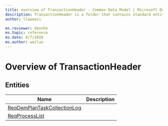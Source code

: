 ```yaml
---
title: overview of TransactionHeader - Common Data Model | Microsoft Docs
description: TransactionHeader is a folder that contains standard entities related to the Common Data Model.
author: llawwaii

ms.reviewer: deonhe
ms.topic: reference
ms.date: 8/7/2020
ms.author: weiluo
---
```


# Overview of TransactionHeader


## Entities

|Name|Description|
|---|---|
|[ReqDemPlanTaskCollectionLog](ReqDemPlanTaskCollectionLog.md)||
|[ReqProcessList](ReqProcessList.md)||
